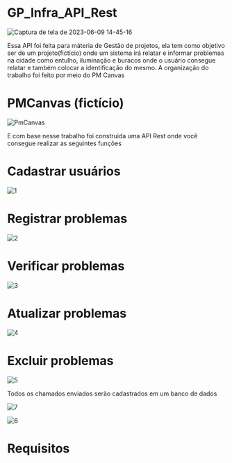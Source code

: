 # GP_Infra_API_Rest

![Captura de tela de 2023-06-09 14-45-16](https://github.com/SrBorges/GP_Infra_API_Rest/assets/96485637/dc36b7be-34e3-4f15-ba28-302eb4b59eb2)

Essa API foi feita para máteria de Gestão de projetos, ela tem como objetivo ser de um projeto(fictício) 
onde um sistema irá relatar e informar problemas na cidade como entulho, iluminação e buracos onde o usuário consegue relatar e também
colocar a identificação do mesmo. A organização do trabalho foi feito por meio do PM Canvas

# PMCanvas (fictício)

 ![PmCanvas](https://github.com/SrBorges/GP_Infra_API_Rest/assets/96485637/2b54bd6e-84d2-4d4d-bd6f-4f7610dc41fd)

 
 
 E com base nesse trabalho foi construida uma API Rest onde você consegue realizar as seguintes funções 

# Cadastrar usuários

 ![1](https://github.com/SrBorges/GP_Infra_API_Rest/assets/96485637/90c70cbe-53bf-4ece-8f28-9c8e8b586ae1)

# Registrar problemas

![2](https://github.com/SrBorges/GP_Infra_API_Rest/assets/96485637/4936096a-ef64-4c18-9a4f-881201560079)

# Verificar problemas

![3](https://github.com/SrBorges/GP_Infra_API_Rest/assets/96485637/d7d2a19f-bc4c-4074-b14f-e207ecc370a1)

# Atualizar problemas

![4](https://github.com/SrBorges/GP_Infra_API_Rest/assets/96485637/c879e8c5-67cc-4b93-a098-57020aaa45b1)

# Excluir problemas 

![5](https://github.com/SrBorges/GP_Infra_API_Rest/assets/96485637/dbaf4192-fc02-4bcd-8a66-ec451c35d4fe)

Todos os chamados enviados serão cadastrados em um banco de dados

![7](https://github.com/SrBorges/GP_Infra_API_Rest/assets/96485637/41c155ad-1b0c-4ce7-b500-2c566bcda5e7)

![6](https://github.com/SrBorges/GP_Infra_API_Rest/assets/96485637/cfb6f62c-75a2-42cb-8838-f86da15b7a3a)

# Requisitos 


